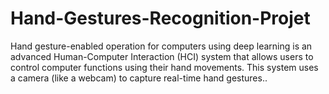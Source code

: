 # Hand-Gestures-Recognition-Projet
Hand gesture-enabled operation for computers using deep learning is an advanced Human-Computer Interaction (HCI) system that allows users to control computer functions using their hand movements. This system uses a camera (like a webcam) to capture real-time hand gestures..

